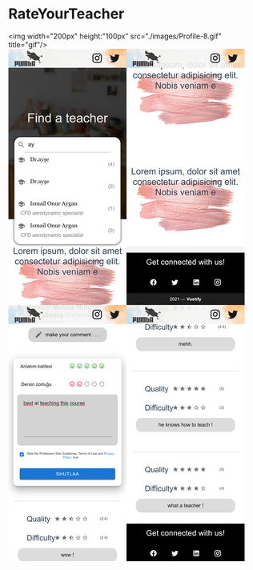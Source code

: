 # RateYourTeacher

<img width="200px" 
height:"100px"  src="./images/Profile-8.gif" title="gif"/>
<img src="./images/merged-images.jpg" title="gif"/>
